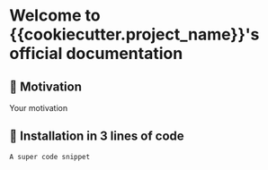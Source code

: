 # Welcome to {{cookiecutter.project_name}}'s official documentation

## 💪 Motivation

Your motivation

## 🧪 Installation in 3 lines of code

```console
A super code snippet
```
